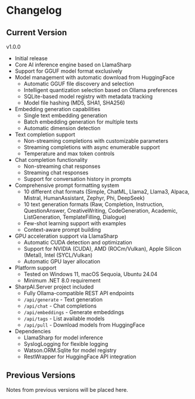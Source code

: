 # Changelog

## Current Version

v1.0.0

- Initial release
- Core AI inference engine based on LlamaSharp
- Support for GGUF model format exclusively
- Model management with automatic download from HuggingFace
  - Automatic GGUF file discovery and selection
  - Intelligent quantization selection based on Ollama preferences
  - SQLite-based model registry with metadata tracking
  - Model file hashing (MD5, SHA1, SHA256)
- Embedding generation capabilities
  - Single text embedding generation
  - Batch embedding generation for multiple texts
  - Automatic dimension detection
- Text completion support
  - Non-streaming completions with customizable parameters
  - Streaming completions with async enumerable support
  - Temperature and max token controls
- Chat completion functionality
  - Non-streaming chat responses
  - Streaming chat responses
  - Support for conversation history in prompts
- Comprehensive prompt formatting system
  - 10 different chat formats (Simple, ChatML, Llama2, Llama3, Alpaca, Mistral, HumanAssistant, Zephyr, Phi, DeepSeek)
  - 10 text generation formats (Raw, Completion, Instruction, QuestionAnswer, CreativeWriting, CodeGeneration, Academic, ListGeneration, TemplateFilling, Dialogue)
  - Few-shot learning support with examples
  - Context-aware prompt building
- GPU acceleration support via LlamaSharp
  - Automatic CUDA detection and optimization
  - Support for NVIDIA (CUDA), AMD (ROCm/Vulkan), Apple Silicon (Metal), Intel (SYCL/Vulkan)
  - Automatic GPU layer allocation
- Platform support
  - Tested on Windows 11, macOS Sequoia, Ubuntu 24.04
  - Minimum .NET 8.0 requirement
- SharpAI.Server project included
  - Fully Ollama-compatible REST API endpoints
  - `/api/generate` - Text generation
  - `/api/chat` - Chat completions  
  - `/api/embeddings` - Generate embeddings
  - `/api/tags` - List available models
  - `/api/pull` - Download models from HuggingFace
- Dependencies
  - LlamaSharp for model inference
  - SyslogLogging for flexible logging
  - Watson.ORM.Sqlite for model registry
  - RestWrapper for HuggingFace API integration

## Previous Versions

Notes from previous versions will be placed here.
